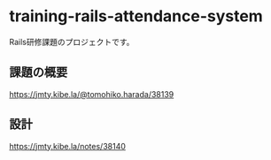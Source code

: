 # training-rails-attendance-system
Rails研修課題のプロジェクトです。

## 課題の概要
https://jmty.kibe.la/@tomohiko.harada/38139

## 設計
https://jmty.kibe.la/notes/38140